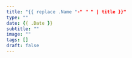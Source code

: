 ```yaml
---
title: "{{ replace .Name "-" " " | title }}"
type: ""
date: {{ .Date }}
subtitle: ""
image: ""
tags: []
draft: false
---
```


